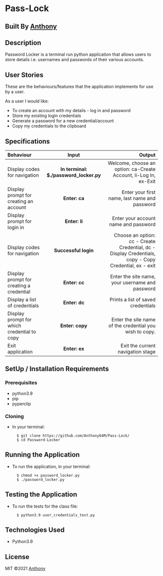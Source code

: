 # Pass-Lock

## Built By [Anthony](https://github.com/Anthony64m/)

## Description
Password Locker is a terminal run python application that allows users to store details i.e. usernames and passwords of their various accounts.

## User Stories
These are the behaviours/features that the application implements for use by a user.

As a user I would like:
* To create an account with my details - log in and password
* Store my existing login credentials
* Generate a password for a new credential/account
* Copy my credentials to the clipboard

## Specifications
| Behaviour | Input | Output |
| :---------------- | :---------------: | ------------------: |
| Display codes for navigation | **In terminal: $./password_locker.py** | Welcome, choose an option: ca-Create Account, li-Log In, ex-Exit |
| Display prompt for creating an account | **Enter: ca** | Enter your first name, last name and password |
| Display prompt for login in | **Enter: li** | Enter your account name and password |
| Display codes for navigation | **Successful login** | Choose an option: cc - Create Credential, dc - Display Credentials, copy - Copy Credential, ex - exit |
| Display prompt for creating a credential | **Enter: cc** | Enter the site name, your username and password |
| Display a list of credentials | **Enter: dc** | Prints a list of saved credentials |
| Display prompt for which credential to copy | **Enter: copy** | Enter the site name of the credential you wish to copy. |
| Exit application | **Enter: ex** | Exit the current navigation stage |

## SetUp / Installation Requirements
### Prerequisites
* python3.9
* pip
* pyperclip


### Cloning
* In your terminal:
        
        $ git clone https://github.com/Anthony64M/Pass-Lock/
        $ cd Password-Locker

## Running the Application
* To run the application, in your terminal:

        $ chmod +x password_locker.py
        $ ./password_locker.py
        
## Testing the Application
* To run the tests for the class file:

        $ python3.9 user_credentials_test.py
        
## Technologies Used
* Python3.9

## License
MIT &copy;2021 [Anthony](https://github.com/Anthony64m/)
